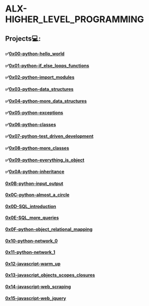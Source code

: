 # **ALX-HIGHER_LEVEL_PROGRAMMING**

## Projects💻:
#### ✅[0x00-python-hello_world](https://github.com/codenvibes/alx-higher_level_programming/tree/master/0x00-python-hello_world)
#### ✅[0x01-python-if_else_loops_functions](https://github.com/codenvibes/alx-higher_level_programming/tree/master/0x01-python-if_else_loops_functions)
#### ✅[0x02-python-import_modules](https://github.com/codenvibes/alx-higher_level_programming/tree/master/0x02-python-import_modules)
#### ✅[0x03-python-data_structures](https://github.com/codenvibes/alx-higher_level_programming/tree/master/0x03-python-data_structures)
#### ✅[0x04-python-more_data_structures](https://github.com/codenvibes/alx-higher_level_programming/tree/master/0x04-python-more_data_structures)
#### ✅[0x05-python-exceptions](https://github.com/codenvibes/alx-higher_level_programming/tree/master/0x05-python-exceptions)
#### ✅[0x06-python-classes](https://github.com/codenvibes/alx-higher_level_programming/tree/master/0x06-python-classes)
#### ✅[0x07-python-test_driven_development](https://github.com/codenvibes/alx-higher_level_programming/tree/master/0x07-python-test_driven_development)
#### ✅[0x08-python-more_classes](https://github.com/codenvibes/alx-higher_level_programming/tree/master/0x08-python-more_classes)
#### ✅[0x09-python-everything_is_object](https://github.com/codenvibes/alx-higher_level_programming/tree/master/0x09-python-everything_is_object)
#### ✅[0x0A-python-inheritance](https://github.com/codenvibes/alx-higher_level_programming/tree/master/0x0A-python-inheritance)
#### [0x0B-python-input_output]()
#### [0x0C-python-almost_a_circle]()
#### [0x0D-SQL_introduction]()
#### [0x0E-SQL_more_queries]()
#### [0x0F-python-object_relational_mapping]()
#### [0x10-python-network_0]()
#### [0x11-python-network_1]()
#### [0x12-javascript-warm_up]()
#### [0x13-javascript_objects_scopes_closures]()
#### [0x14-javascript-web_scraping]()
#### [0x15-javascript-web_jquery]()
